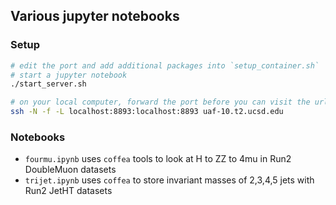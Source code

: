 ## Various jupyter notebooks

### Setup
```bash
# edit the port and add additional packages into `setup_container.sh`
# start a jupyter notebook
./start_server.sh

# on your local computer, forward the port before you can visit the url. e.g.,
ssh -N -f -L localhost:8893:localhost:8893 uaf-10.t2.ucsd.edu
```

### Notebooks

* `fourmu.ipynb` uses `coffea` tools to look at H to ZZ to 4mu in Run2 DoubleMuon datasets
* `trijet.ipynb` uses `coffea` to store invariant masses of 2,3,4,5 jets with Run2 JetHT datasets
